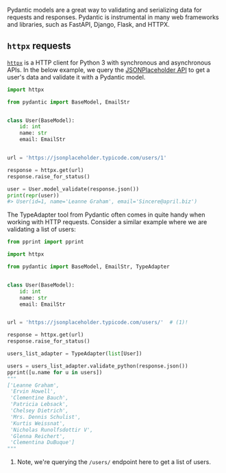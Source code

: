 Pydantic models are a great way to validating and serializing data for requests and responses. Pydantic is instrumental in many web frameworks and libraries, such as FastAPI, Django, Flask, and HTTPX.

## `httpx` requests

[`httpx`](https://www.python-httpx.org/) is a HTTP client for Python 3 with synchronous and asynchronous APIs. In the below example, we query the [JSONPlaceholder API](https://jsonplaceholder.typicode.com/) to get a user's data and validate it with a Pydantic model.

```python
import httpx

from pydantic import BaseModel, EmailStr


class User(BaseModel):
    id: int
    name: str
    email: EmailStr


url = 'https://jsonplaceholder.typicode.com/users/1'

response = httpx.get(url)
response.raise_for_status()

user = User.model_validate(response.json())
print(repr(user))
#> User(id=1, name='Leanne Graham', email='Sincere@april.biz')

```

The TypeAdapter tool from Pydantic often comes in quite handy when working with HTTP requests. Consider a similar example where we are validating a list of users:

```python
from pprint import pprint

import httpx

from pydantic import BaseModel, EmailStr, TypeAdapter


class User(BaseModel):
    id: int
    name: str
    email: EmailStr


url = 'https://jsonplaceholder.typicode.com/users/'  # (1)!

response = httpx.get(url)
response.raise_for_status()

users_list_adapter = TypeAdapter(list[User])

users = users_list_adapter.validate_python(response.json())
pprint([u.name for u in users])
"""
['Leanne Graham',
 'Ervin Howell',
 'Clementine Bauch',
 'Patricia Lebsack',
 'Chelsey Dietrich',
 'Mrs. Dennis Schulist',
 'Kurtis Weissnat',
 'Nicholas Runolfsdottir V',
 'Glenna Reichert',
 'Clementina DuBuque']
"""

```

1. Note, we're querying the `/users/` endpoint here to get a list of users.

